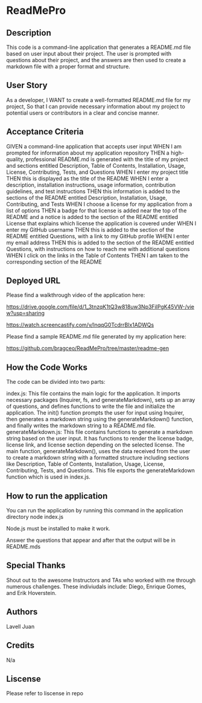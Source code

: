 # ReadMePro

## Description 

This code is a command-line application that generates a README.md file based on user input about their project. The user is prompted with questions about their project, and the answers are then used to create a markdown file with a proper format and structure.

## User Story

As a developer, 
I WANT to create a well-formatted README.md file for my project, 
So that I can provide necessary information about my project to potential users or contributors in a clear and concise manner.

## Acceptance Criteria

GIVEN a command-line application that accepts user input
WHEN I am prompted for information about my application repository
THEN a high-quality, professional README.md is generated with the title of my project and sections entitled Description, Table of Contents, Installation, Usage, License, Contributing, Tests, and Questions
WHEN I enter my project title
THEN this is displayed as the title of the README
WHEN I enter a description, installation instructions, usage information, contribution guidelines, and test instructions
THEN this information is added to the sections of the README entitled Description, Installation, Usage, Contributing, and Tests
WHEN I choose a license for my application from a list of options
THEN a badge for that license is added near the top of the README and a notice is added to the section of the README entitled License that explains which license the application is covered under
WHEN I enter my GitHub username
THEN this is added to the section of the README entitled Questions, with a link to my GitHub profile
WHEN I enter my email address
THEN this is added to the section of the README entitled Questions, with instructions on how to reach me with additional questions
WHEN I click on the links in the Table of Contents
THEN I am taken to the corresponding section of the README




## Deployed URL

Please find a walkthrough video of the application here:

https://drive.google.com/file/d/1_3tnzqK1tQ3w818uw3Np3FilPgK45VW-/view?usp=sharing

https://watch.screencastify.com/v/lnqqG0TcdrrBlx1ADWQs

Please find a sample README.md file generated by my application here:

https://github.com/bragceo/ReadMePro/tree/master/readme-gen



## How the Code Works

The code can be divided into two parts:

index.js: This file contains the main logic for the application. It imports necessary packages (Inquirer, fs, and generateMarkdown), sets up an array of questions, and defines functions to write the file and initialize the application. The init() function prompts the user for input using Inquirer, then generates a markdown string using the generateMarkdown() function, and finally writes the markdown string to a README.md file.
generateMarkdown.js: This file contains functions to generate a markdown string based on the user input. It has functions to render the license badge, license link, and license section depending on the selected license. The main function, generateMarkdown(), uses the data received from the user to create a markdown string with a formatted structure including sections like Description, Table of Contents, Installation, Usage, License, Contributing, Tests, and Questions. This file exports the generateMarkdown function which is used in index.js.

 
 
## How to run the application
 
You can run the application by running this command in the application directory
node index.js
 
Node.js must be installed to make it work.
 
Answer the questions that appear and after that the output will be in README.mds



## Special Thanks 

Shout out to the awesome Instructors and TAs who worked with me through numerous challenges. These indiviudals include: Diego, Enrique Gomes, and Erik Hoverstein. 






## Authors 

Lavell Juan<br>


## Credits 

N/a

## Liscense 

Please refer to liscense in repo 
